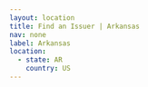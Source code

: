 ```yaml
---
layout: location
title: Find an Issuer | Arkansas
nav: none
label: Arkansas
location:
  - state: AR
    country: US
---
```

